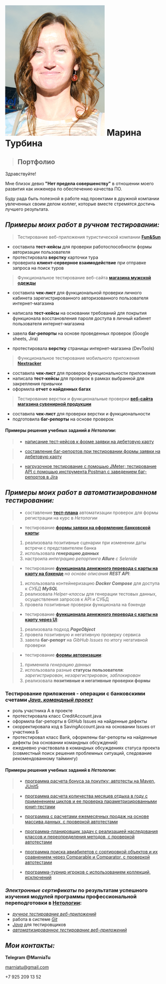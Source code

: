 # ![фото](img/myPicture.png) Марина Турбина 


> ## Портфолио

Здравствуйте!

Мне близок девиз **"Нет предела совершенству"** в отношении моего развития как инженера по обеспечению качества ПО.

Буду рада быть полезной в работе над проектами в дружной компании увлеченных своим делом коллег, которые вместе стремятся достичь лучшего результата.

## **_Примеры моих работ в ручном тестировании:_**

>Тестирование веб-приложения туристической компании [**Fun&Sun**](https://docs.google.com/spreadsheets/d/1MMNRSGYbm4alrwLNoH0V1TjoPqLay2eC2Xe80hwtcfc/edit?usp=sharing) 

- составила **тест-кейсы** для проверки работоспособности формы авторизации пользователя
- протестировала **верстку** карточки тура
- проверила **клиент-серверное взаимодействие** при отправке запроса на поиск туров
  
> Функциональное тестирование веб-сайта [**магазина мужской одежды**](https://docs.google.com/spreadsheets/d/129ZklUHGfoxVvfxpeNTDUNB_1Vk2lwghwTz9D_hJTvQ/edit#gid=0) 

- составила **чек-лист** для функциональной проверки личного кабинета зарегистрированного авторизованного пользователя интернет-магазина

- написала **тест-кейсы** на основании требований для покрытия функционала восстановления пароля доступа в личный кабинет пользователя интернет-магазина

- завела **баг-репорты** на основе проведенных проверок (Google sheets, Jira)

- протестировала **верстку** страницы интернет-магазина (DevTools)
  

>Функциональное тестирование мобильного приложения [**Nextracker**](https://docs.google.com/spreadsheets/d/17SNj0_0b62Zkz0tUTu5832hsPUkP0JBNJ-n11gefW54/edit#gid=0)
  
  - составила **чек-лист** для проверок функциональности приложения 
  - написала **тест-кейсы** для проверок в рамках выбранной для закрепления привычки 
  - оформила **отчет о найденных багах**
  

>Тестирование верстки и функциональные проверки [**веб-сайта магазина сувенирной продукции**](https://docs.google.com/spreadsheets/d/1OPI2f8HAcrnsyTyDXwxL-O1fRik5lAz6K0VZUHNDp1E/edit#gid=0) 

- составила **чек-лист** для проверки верстки и функциональности 
- подготовила **баг-репорты** на основе проверок

#### **Примеры решения учебных заданий _в Нетологии_:**

> - [написание тест-кейсов к форме заявки на дебетовую карту](https://docs.google.com/spreadsheets/d/1d1GZydmi4w4k2xJxihwnfppJVMVLzLcy6pbPOEJF3gE/edit#gid=0)

> - [cоставление баг-репортов при тестировании формы заявки на дебетовую карту](https://docs.google.com/spreadsheets/d/1mCow3dUmvzRvq1IA6vTO2HGiSsY6ca-9ZRFNUPAL6rc/edit#gid=0)

> - [нагрузочное тестирование с помощью JMeter; 
тестирование API с помощью инструмента Postman с заведением баг-репортов в Jira
](https://docs.google.com/document/d/1QamtiohD4CdxL6YpA_wWmdh0jxduKbtMiLYYJzwjAm0/edit)
  

## **_Примеры моих работ в автоматизированном тестировании:_**

> - составление [**тест-плана**](https://github.com/MarniaTu/TestPlan) автоматизации проверок для формы регистрации на курс в _Нетологии_

> - тестирование [**формы заявки на оформление банковской карты**](https://github.com/MarniaTu/AllureReport):
> 1) реализовала позитивные сценарии при изменении даты встречи с представителем банка
> 2) использовала _**генерацию данных**_
> 3) настроила _интеграцию репортинга **Allure** с Selenide_

> - тестирование [**функционала денежного перевода с карты на карту на бэкенде**](https://github.com/MarniaTu/SQLTaskTwo) _на основе описания **REST API**_:
> 1) использовала контейнеризацию _**Docker Compose**_ для доступа к _СУБД **MySQL**_
> 2) реализовала _Helper-классы_ для генерации тестовых данных, осуществления запросов к API и СУБД
> 3)  провела позитивные проверки функционала на бэкенде

> - тестирование [**функционала денежного перевода с карты на карту через UI**](https://github.com/MarniaTu/PageObject):
> 1) реализовала подход _**PageObject**_
> 2) провела позитивную и негативную проверку сервиса
> 3) завела **баг-репорт** на _GibHub Issues_ по итогу негативной проверки 

> - тестирование [**формы авторизации**](https://github.com/MarniaTu/IBank):
> 1) применила _генерацию данных_
> 2) использовала разные **статусы пользователя**: _зарегистрирован, незарегистрирован, заблокирован_
> 3) реализовала **позитивные и негативные проверки формы**
 
### **Тестирование приложения - операции с банковскими счетами** _[Java, командный проект](https://github.com/MarniaTu/JavaQATeamProject)_
- роль участника А в проекте 
- протестировала класс CreditAccount.java
- оформила баг-репорты в GitHub Issues на найденные дефекты 
- скорректировала код в SavingAccount.java на основании Issues от участника Б
- протестировал класс Bank, оформлены баг-репорты на найденные дефекты (на основании командных обсуждений)
- ежедневно участвовала в командных обсуждениях статуса проекта (совместный поиск решения проблемных ситуаций, следование рекомендованному таймингу)

#### **Примеры решения учебных заданий** в _Нетологии_:


> - [программа расчета бонуса за покупку; автотесты на Maven, JUnit5](https://github.com/MarniaTu/mvnNewBonusService) 


> - [программа расчета количества месяцев отдыха в году с применением циклов и ее проверка параметризированными юнит-тестами](https://github.com/MarniaTu/RestMonths)

> - [программа с расчетами ежемесячных продаж на основе массива данных, с проверкой автотестами](https://github.com/MarniaTu/MonthlySales)

> - [программа-планировщик задач с реализацией наследования классов и переопределения методов, с проверкой автотестами](https://github.com/MarniaTu/Planner)

> - [программа поиска авиабилетов с сортировкой объектов и их сравнением через Comparable и Comparator, с проверкой автотестами](https://github.com/MarniaTu/AviaTickets)

> - [программа-турнир игроков с использованием коллекций, исключений](https://github.com/MarniaTu/Game)




### _Электронные сертификаты_ по результатам успешного изучения модулей программы профессиональной переподготовки в [Нетологии](https://netology.ru/programs/qa-middle#/):
 
 - *[ручное тестирование веб-приложений](https://github.com/MarniaTu/NetologyCertificates/blob/main/image.png)* 
 - работа в системе *[Git](https://github.com/MarniaTu/NetologyCertificates/blob/main/image-1.png)*
- *[Java](https://github.com/MarniaTu/NetologyCertificates/blob/main/java-certificate.png)* для тестировщиков 
 - *[автоматизированное тестирование веб-приложений](https://github.com/MarniaTu/NetologyCertificates/blob/main/test-automation.png)*
  
## _Мои контакты:_


**Telegram @MarniaTu**

marniatu@gmail.com

+7 925 209 13 52

